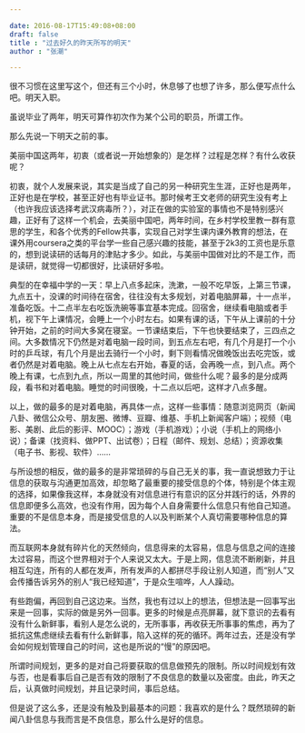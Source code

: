 ```yaml
---

date: 2016-08-17T15:49:08+08:00
draft: false
title : "过去好久的昨天所写的明天"
author : "张潮"

---
```




很不习惯在这里写这个，但还有三个小时，休息够了也想了许多，那么便写点什么吧。明天入职。

虽说毕业了两年，明天可算作初次作为某个公司的职员，所谓工作。

那么先说一下明天之前的事。

美丽中国这两年，初衷（或者说一开始想象的）是怎样？过程是怎样？有什么收获呢？

初衷，就个人发展来说，其实是当成了自己的另一种研究生生涯，正好也是两年，正好也是在学校，甚至正好也有毕业证书。那时候考王文老师的研究生没有考上（也许我应该选择考武汉病毒所？），对正在做的实验室的事情也不是特别感兴趣，正好有了这样一个机会，去美丽中国吧，两年时间，在乡村学校里教一群有意思的学生，和各个优秀的Fellow共事，实现自己对学生课内课外教育的想法，在课外用coursera之类的平台学一些自己感兴趣的技能，甚至于2k3的工资也是乐意的，想到说读研的话每月的津贴才多少。如此，与美丽中国做对比的不是工作，而是读研，就觉得一切都很好，比读研好多啦。

典型的在幸福中学的一天：早上八点多起床，洗漱，一般不吃早饭，上第三节课，九点五十，没课的时间待在宿舍，往往没有太多规划，对着电脑屏幕，十一点半，准备吃饭。十二点半左右吃饭洗碗等事宜基本完成。回宿舍，继续看电脑或者手机，视下午上课情况，会睡上一个小时左右。如果有课的话，下午从上课前的十分钟开始，之前的时间大多窝在寝室。一节课结束后，下午也快要结束了，三四点之间。大多数情况下仍然是对着电脑一段时间，到五点左右吧，有几个月是打一个小时的乒乓球，有几个月是出去骑行一个小时，剩下则看情况做晚饭出去吃完饭，或者仍然是对着电脑。晚上从七点左右开始，春夏的话，会再晚一点，到八点。两个晚上有课，七点到九点，所以一周里的其他时间，做些什么呢？最多的是分成两段，看书和对着电脑。睡觉的时间很晚，十二点以后吧，这样才八点多醒。

以上，做的最多的是对着电脑，再具体一点，这样一些事情：随意浏览网页（新闻八卦、微信公众号、朋友圈、微博、豆瓣、维基、手机上新闻客户端）；视频（电影、美剧、此后的影评、MOOC）；游戏（手机游戏）；小说（手机上的网络小说）；备课（找资料、做PPT、出试卷）；日程（邮件、规划、总结）；资源收集（电子书、影视、软件）……

与所设想的相反，做的最多的是非常琐碎的与自己无关的事，我一直说想致力于让信息的获取与沟通更加高效，却忽略了最重要的接受信息的个体，特别是个体主观的选择，如果像我这样，本身就没有对信息进行有意识的区分并践行的话，外界的信息即便多么高效，也没有作用，因为每个人自身需要什么信息只有他自己知道。重要的不是信息本身，而是接受信息的人以及判断某个人真切需要哪种信息的算法。

而互联网本身就有碎片化的天然倾向，信息得来的太容易，信息与信息之间的连接太过容易，而这个世界相对于个人来说又太大。于是上网，信息流不断刷新，并且相互勾连，所有的人都在发声，所有发声的人都拼尽手段让别人知道，而“别人”又会传播告诉另外的别人“我已经知道”，于是众生喧哗，人人躁动。

有些跑偏，再回到自己这边来。当然，我也有过以上的想法，但想法是一回事写出来是一回事，实际的做是另外一回事。更多的时候是点亮屏幕，就下意识的去看有没有什么新鲜事，看别人是怎么说的，无所事事，再收获无所事事的焦虑，再为了抵抗这焦虑继续去看有什么新鲜事，陷入这样的死的循环。两年过去，还是没有学会如何规划管理自己的时间，这也是所说的“慢”的原因吧。

所谓时间规划，更多的是对自己将要获取的信息做预先的限制。所以时间规划有效与否，也是看事后自己是否有效的限制了不良信息的数量以及密度。由此，昨天之后，认真做时间规划，并且记录时间，事后总结。

但是说了这么多，还是没有触及到最基本的问题：我喜欢的是什么？既然琐碎的新闻八卦信息与我而言是不良信息，那么什么是好的信息。